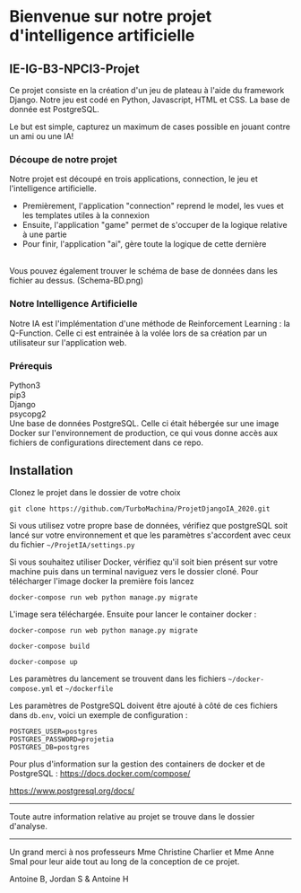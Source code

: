 # Bienvenue sur notre projet d'intelligence artificielle 

## IE-IG-B3-NPCI3-Projet

Ce projet consiste en la création d'un jeu de plateau à l'aide du framework Django. Notre jeu est codé en Python, Javascript, HTML et CSS. La base de donnée est PostgreSQL.

Le but est simple, capturez un maximum de cases possible en jouant contre un ami ou une IA! 

### Découpe de notre projet

Notre projet est découpé en trois applications, connection, le jeu et l'intelligence artificielle. <br>
- Premièrement, l'application "connection" reprend le model, les vues et les templates utiles à la connexion <br>
- Ensuite, l'application "game" permet de s'occuper de la logique relative à une partie <br>
- Pour finir, l'application "ai", gère toute la logique de cette dernière <br>
<br>
Vous pouvez également trouver le schéma de base de données dans les fichier au dessus. (Schema-BD.png)


### Notre Intelligence Artificielle 

Notre IA est l'implémentation d'une méthode de Reinforcement Learning : la Q-Function. Celle ci est entrainée à la volée lors de sa création par un utilisateur sur l'application web. <br>

### Prérequis

Python3 <br>pip3<br>Django <br>
psycopg2 <br>Une base de données PostgreSQL. Celle ci était hébergée sur une image Docker sur l'environnement de production, ce qui vous donne accès aux fichiers de configurations directement dans ce repo. <br>

## Installation

Clonez le projet dans le dossier de votre choix

`git clone https://github.com/TurboMachina/ProjetDjangoIA_2020.git`

Si vous utilisez votre propre base de données, vérifiez que postgreSQL soit lancé sur votre environnement et que les paramètres s'accordent avec ceux du fichier `~/ProjetIA/settings.py`

Si vous souhaitez utiliser Docker, vérifiez qu'il soit bien présent sur votre machine puis dans un terminal naviguez vers le dossier cloné. Pour télécharger l'image docker la première fois lancez 

`docker-compose run web python manage.py migrate`

L'image sera téléchargée. Ensuite pour lancer le container docker :

`docker-compose run web python manage.py migrate`

`docker-compose build`

`docker-compose up`

Les paramètres du lancement se trouvent dans les fichiers `~/docker-compose.yml` et `~/dockerfile`

Les paramètres de PostgreSQL doivent être ajouté à côté de ces fichiers dans `db.env`, voici un exemple de configuration :

```
POSTGRES_USER=postgres
POSTGRES_PASSWORD=projetia
POSTGRES_DB=postgres
```

Pour plus d'information sur la gestion des containers de docker et de PostgreSQL :
https://docs.docker.com/compose/

https://www.postgresql.org/docs/

---
Toute autre information relative au projet se trouve dans le dossier d'analyse. <br>

---

Un grand merci à nos professeurs Mme Christine Charlier et Mme Anne Smal pour leur aide tout au long de la conception de ce projet.

Antoine B, Jordan S & Antoine H <br>



























